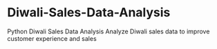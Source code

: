 # Diwali-Sales-Data-Analysis
Python Diwali Sales Data Analysis
Analyze Diwali sales data to improve customer experience and sales
